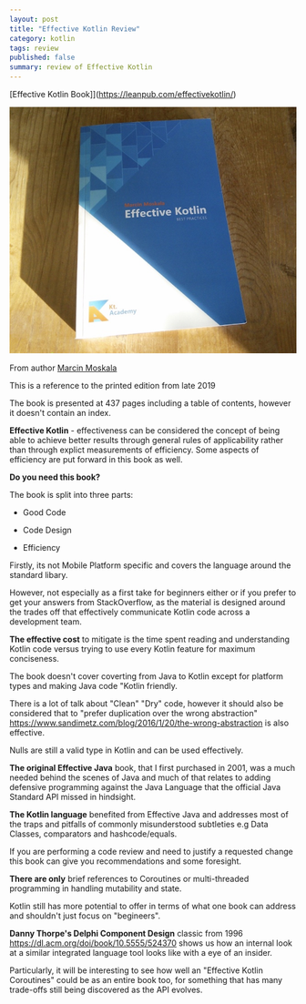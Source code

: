 ```yaml
---
layout: post
title: "Effective Kotlin Review"
category: kotlin
tags: review
published: false
summary: review of Effective Kotlin
---
```


[Effective Kotlin Book]](https://leanpub.com/effectivekotlin/)

![Effective Kotlin Book](/public/effective_kotlin.jpg)

From author [Marcin Moskala](https://leanpub.com/u/mmoskala)

This is a reference to the printed edition from late 2019

The book is presented at 437 pages including a table of contents, however it doesn't contain an index.

**Effective Kotlin** - effectiveness can be considered the concept of being able to achieve better results through general rules of applicability rather than through explict measurements of efficiency. Some aspects of efficiency are put forward in this book as well.

**Do you need this book?**

The book is split into three parts:

* Good Code

* Code Design

* Efficiency 

Firstly, its not Mobile Platform specific and covers the language around the standard libary.

However, not especially as a first take for beginners either or if you prefer to get your answers from StackOverflow, as
the material is designed around the trades off that effectively communicate Kotlin code across a development team.

**The effective cost** to mitigate is the time spent reading and understanding Kotlin code versus trying to use every Kotlin feature for maximum conciseness.

The book doesn't cover coverting from Java to Kotlin except for platform types and making Java code "Kotlin friendly.

There is a lot of talk about "Clean" "Dry" code, however it should also be considered that to "prefer duplication over the wrong abstraction" https://www.sandimetz.com/blog/2016/1/20/the-wrong-abstraction is also effective.

Nulls are still a valid type in Kotlin and can be used effectively.

**The original Effective Java** book, that I first purchased in 2001, was a much needed behind the scenes of Java and much of that relates to adding defensive programming against the Java Language that the official Java Standard API missed in hindsight.

**The Kotlin language** benefited from Effective Java and addresses most of the traps and pitfalls of commonly misunderstood subtleties e.g Data Classes, comparators and hashcode/equals.

If you are performing a code review and need to justify a requested change this book can give you recommendations and some foresight.

**There are only** brief references to Coroutines or multi-threaded programming in handling mutability and state.

Kotlin still has more potential to offer in terms of what one book can address and shouldn't just focus on "begineers".

**Danny Thorpe's Delphi Component Design** classic from 1996 https://dl.acm.org/doi/book/10.5555/524370 shows us how an
internal look at a similar integrated language tool looks like with a eye of an insider.

Particularly, it will be interesting to see how well an "Effective Kotlin Coroutines" could be as an entire book too, for something that has many trade-offs still being discovered as the API evolves.
